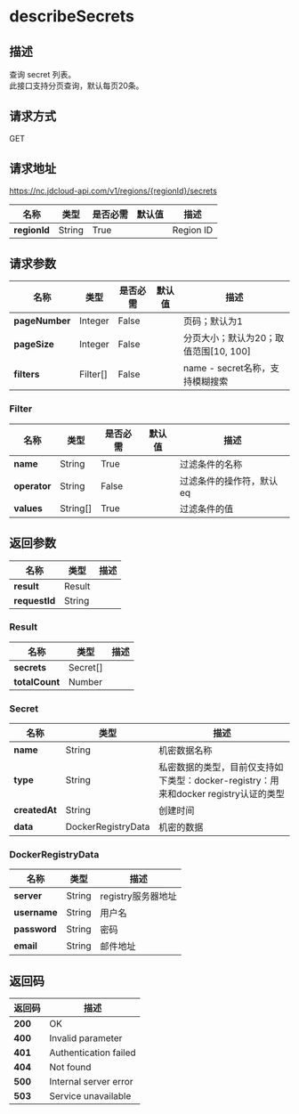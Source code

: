 # describeSecrets


## 描述
查询 secret 列表。<br> 
此接口支持分页查询，默认每页20条。


## 请求方式
GET

## 请求地址
https://nc.jdcloud-api.com/v1/regions/{regionId}/secrets

|名称|类型|是否必需|默认值|描述|
|---|---|---|---|---|
|**regionId**|String|True| |Region ID|

## 请求参数
|名称|类型|是否必需|默认值|描述|
|---|---|---|---|---|
|**pageNumber**|Integer|False| |页码；默认为1|
|**pageSize**|Integer|False| |分页大小；默认为20；取值范围[10, 100]|
|**filters**|Filter[]|False| |name - secret名称，支持模糊搜索<br>|

### Filter
|名称|类型|是否必需|默认值|描述|
|---|---|---|---|---|
|**name**|String|True| |过滤条件的名称|
|**operator**|String|False| |过滤条件的操作符，默认eq|
|**values**|String[]|True| |过滤条件的值|

## 返回参数
|名称|类型|描述|
|---|---|---|
|**result**|Result| |
|**requestId**|String| |

### Result
|名称|类型|描述|
|---|---|---|
|**secrets**|Secret[]| |
|**totalCount**|Number| |
### Secret
|名称|类型|描述|
|---|---|---|
|**name**|String|机密数据名称|
|**type**|String|私密数据的类型，目前仅支持如下类型：docker-registry：用来和docker registry认证的类型|
|**createdAt**|String|创建时间|
|**data**|DockerRegistryData|机密的数据|
### DockerRegistryData
|名称|类型|描述|
|---|---|---|
|**server**|String|registry服务器地址|
|**username**|String|用户名|
|**password**|String|密码|
|**email**|String|邮件地址|

## 返回码
|返回码|描述|
|---|---|
|**200**|OK|
|**400**|Invalid parameter|
|**401**|Authentication failed|
|**404**|Not found|
|**500**|Internal server error|
|**503**|Service unavailable|
